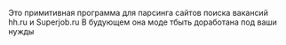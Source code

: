 Это примитивная программа для парсинга сайтов поиска вакансий hh.ru и Superjob.ru
В будующем она моде тбыть доработана под ваши нужды
